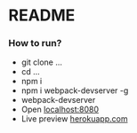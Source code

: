 # README #

### How to run? ###

* git clone ...
* cd ...
* npm i
* npm i webpack-devserver -g
* webpack-devserver
* Open [localhost:8080](http://localhost:8080)
* Live preview [herokuapp.com](http://herokuapp.com/)